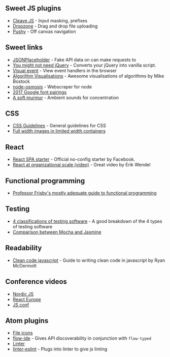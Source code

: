 ## Sweet JS plugins

- [Cleave JS](https://github.com/nosir/cleave.js) - Input masking, prefixes
- [Dropzone](http://www.dropzonejs.com/) - Drag and drop file uploading
- [Pushy](https://github.com/christophery/pushy) - Off canvas navigation

## Sweet links
- [JSONPlaceholder](http://jsonplaceholder.typicode.com/) - Fake API data on can make requests to
- [You might not need jQuery](http://youmightnotneedjquery.com/) - Converts your jQuery into vanilla script.
- [Visual event](https://chrome.google.com/webstore/detail/visual-event/pbmmieigblcbldgdokdjpioljjninaim) - View event handlers in the browser
- [Algorithm Visualisations](https://bost.ocks.org/mike/algorithms/) - Awesome visualisations of algorithms by Mike Bostock
- [node-osmosis](https://github.com/rchipka/node-osmosis) - Webscraper for node
- [2017 Google font pairings](http://fonts.greatsimple.io/rubik-roboto/)
- [A soft murmur](http://asoftmurmur.com/) - Ambient sounds for concentration

## CSS
- [CSS Guidelines](http://cssguidelin.es/) - General guidelines for CSS
- [Full width images in limited width containers](https://css-tricks.com/full-width-containers-limited-width-parents/?utm_source=html5weekly&utm_medium=email)

## React
- [React SPA starter](https://facebook.github.io/react/blog/2016/07/22/create-apps-with-no-configuration.html) - Official no-config starter by Facebook.
- [React at organizational scale (video)](https://vimeo.com/187454109) - Great video by Erik Wendel

## Functional programming
- [Professor Frisby's mostly adequate guide to functional programming](https://www.gitbook.com/book/drboolean/mostly-adequate-guide/details)

## Testing
- [4 classifications of testing software](http://amzotti.github.io/testing/2015/03/16/what-is-the-difference-between-a-test-runner-testing-framework-assertion-library-and-a-testing-plugin/) - A good breakdown of the 4 types of testing software
- [Comparison between Mocha and Jasmine](https://www.codementor.io/javascript/tutorial/javascript-testing-framework-comparison-jasmine-vs-mocha)

## Readability

- [Clean code javascript](https://github.com/ryanmcdermott/clean-code-javascript) - Guide to writing clean code in javascript by Ryan McDermott

## Conference videos
- [Nordic JS](https://www.youtube.com/user/nordicjs/videos)
- [React Europe](https://www.youtube.com/channel/UCorlLn2oZfgOJ-FUcF2eZ1A/videos)
- [JS conf](https://www.youtube.com/user/jsconfeu/videos)

## Atom plugins
- [File icons](https://atom.io/packages/file-icons)
- [flow-ide](https://atom.io/packages/flow-ide) - Gives API discoverability in conjunction with `flow-typed`
- [Linter](https://atom.io/packages/linter)
- [linter-eslint](https://atom.io/packages/linter-eslint) - Plugs into linter to give js linting
